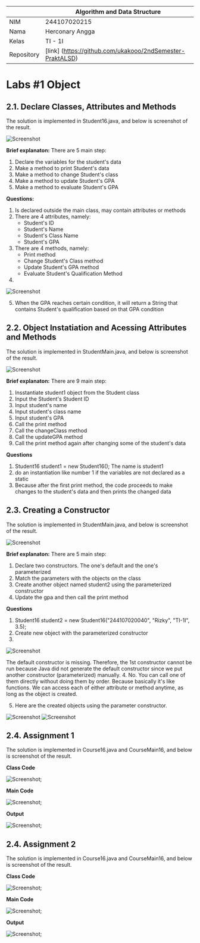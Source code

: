 |  | Algorithm and Data Structure |
|--|--|
| NIM |  244107020215|
| Nama |  Herconary Angga |
| Kelas | TI - 1I |
| Repository | [link] (https://github.com/ukakooo/2ndSemester-PraktALSD) |

# Labs #1 Object

## 2.1. Declare Classes, Attributes and Methods

The solution is implemented in Student16.java, and below is screenshot of the result.

![Screenshot](img/Lab1/Exp1/1.png)

**Brief explanaton:** There are 5 main step: 
1. Declare the variables for the student's data
2. Make a method to print Student's data
3. Make a method to change Student's class
4. Make a method to update Student's GPA
5. Make a method to evaluate Student's GPA

**Questions:**
1. Is declared outside the main class, may contain attributes or methods
2. There are 4 attributes, namely:
    - Student's ID
    - Student's Name
    - Student's Class Name
    - Student's GPA
3. There are 4 methods, namely:
    - Print method
    - Change Student's Class method
    - Update Student's GPA method
    - Evaluate Student's Qualification Method
4. 
![Screenshot](img/Lab1/Exp1/1_modified.png)

5. When the GPA reaches certain condition, it will return a String that contains Student's qualification based on that GPA condition

## 2.2. Object Instatiation and Acessing Attributes and Methods

The solution is implemented in StudentMain.java, and below is screenshot of the result.

![Screenshot](img/Lab1/Exp2/1.png)

**Brief explanaton:** There are 9 main step: 
1. Insstantiate student1 object from the Student class
2. Input the Student's Student ID
3. Input student's name
4. Input student's class name
5. Input student's GPA
6. Call the print method
7. Call the changeClass method
8. Call the updateGPA method
9. Call the print method again after changing some of the student's data

**Questions**
1. Student16 student1 = new Student16();
The name is student1
2. do an instantiation like number 1 if the variables are not declared as a static
3. Because after the first print method, the code proceeds to make changes to the student's data and then prints the changed data

## 2.3. Creating a Constructor

The solution is implemented in StudentMain.java, and below is screenshot of the result.

![Screenshot](img/Lab1/Exp3/1.png)

**Brief explanaton:** There are 5 main step: 
1. Declare two constructors. The one's default and the one's parameterized
2. Match the parameters with the objects on the class
3. Create another object named student2 using the parameterized constructor
4. Update the gpa and then call the print method

**Questions**
1. Student16 student2 = new Student16("244107020040", "Rizky", "TI-1I", 3.5);
2. Create new object with the parameterized constructor
3. 
![Screenshot](img/Lab1/Exp3/2.png)

The default constructor is missing. Therefore, the 1st constructor cannot be run because Java did not generate the default constructor since we put another constructor (parameterized) manually.
4. No. You can call one of them directly without doing them by order. Because basically it's like functions. We can access each of either attribute or method anytime, as long as the object is created.

5. Here are the created objects using the parameter constructor.

![Screenshot](img/Lab1/Exp3/3_code.png)
![Screenshot](img/Lab1/Exp3/3_result.png)

## 2.4. Assignment 1

The solution is implemented in Course16.java and CourseMain16, and below is screenshot of the result.

**Class Code**

![Screenshot](img/Lab1/Assign1/1.png);

**Main Code**

![Screenshot](img/Lab1/Assign1/2.png);

**Output**

![Screenshot](img/Lab1/Assign1/3.png);

## 2.4. Assignment 2

The solution is implemented in Course16.java and CourseMain16, and below is screenshot of the result.

**Class Code**

![Screenshot](img/Lab1/Assign2/class.png);

**Main Code**

![Screenshot](img/Lab1/Assign2/main.png);

**Output**

![Screenshot](img/Lab1/Assign2/output.png);